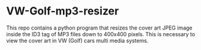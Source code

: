 # VW-Golf-mp3-resizer
This repo contains a python program that resizes the cover art JPEG image inside the ID3 tag of MP3 files down to 400x400 pixels. This is necessary to view the cover art in VW (Golf) cars multi media systems.
